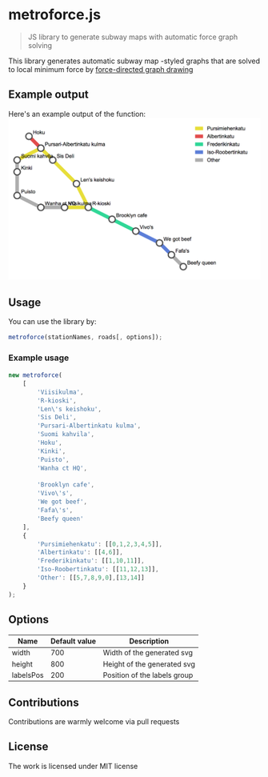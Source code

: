 # metroforce.js
> JS library to generate subway maps with automatic force graph solving

This library generates automatic subway map -styled graphs that are solved to
local minimum force by [force-directed graph drawing][forcegraph]

## Example output
Here's an example output of the function:
<img src="https://raw.githubusercontent.com/jehna/metroforce/master/examples/example.png" alt="" />

## Usage
You can use the library by:
```javascript
metroforce(stationNames, roads[, options]);
```

### Example usage
```javascript
new metroforce(
    [
        'Viisikulma',
        'R-kioski',
        'Len\'s keishoku',
        'Sis Deli',
        'Pursari-Albertinkatu kulma',
        'Suomi kahvila',
        'Hoku',
        'Kinki',
        'Puisto',
        'Wanha ct HQ',
        
        'Brooklyn cafe',
        'Vivo\'s',
        'We got beef',
        'Fafa\'s',
        'Beefy queen'
    ],
    {
        'Pursimiehenkatu': [[0,1,2,3,4,5]],
        'Albertinkatu': [[4,6]],
        'Frederikinkatu': [[1,10,11]],
        'Iso-Roobertinkatu': [[11,12,13]],
        'Other': [[5,7,8,9,0],[13,14]]
    }
);
```

## Options
| Name      | Default value | Description                  |
|-----------|---------------|------------------------------|
| width     |           700 | Width of the generated svg   |
| height    |           800 | Height of the generated svg  |
| labelsPos |           200 | Position of the labels group |

## Contributions
Contributions are warmly welcome via pull requests

## License
The work is licensed under MIT license

[forcegraph]: http://en.wikipedia.org/wiki/Force-directed_graph_drawing
